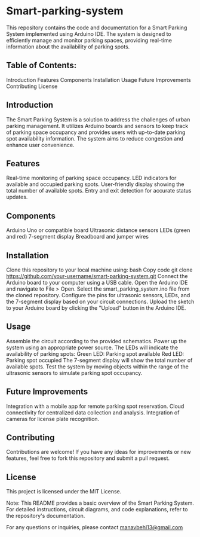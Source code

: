 # Smart-parking-system
This repository contains the code and documentation for a Smart Parking System implemented using Arduino IDE. The system is designed to efficiently manage and monitor parking spaces, providing real-time information about the availability of parking spots.

## Table of Contents:
Introduction
Features
Components
Installation
Usage
Future Improvements
Contributing
License

## Introduction

The Smart Parking System is a solution to address the challenges of urban parking management. It utilizes Arduino boards and sensors to keep track of parking space occupancy and provides users with up-to-date parking spot availability information. The system aims to reduce congestion and enhance user convenience.

## Features

Real-time monitoring of parking space occupancy.
LED indicators for available and occupied parking spots.
User-friendly display showing the total number of available spots.
Entry and exit detection for accurate status updates.

## Components

Arduino Uno or compatible board
Ultrasonic distance sensors
LEDs (green and red)
7-segment display
Breadboard and jumper wires

## Installation

Clone this repository to your local machine using:
bash
Copy code
git clone https://github.com/your-username/smart-parking-system.git
Connect the Arduino board to your computer using a USB cable.
Open the Arduino IDE and navigate to File > Open. Select the smart_parking_system.ino file from the cloned repository.
Configure the pins for ultrasonic sensors, LEDs, and the 7-segment display based on your circuit connections.
Upload the sketch to your Arduino board by clicking the "Upload" button in the Arduino IDE.

## Usage

Assemble the circuit according to the provided schematics.
Power up the system using an appropriate power source.
The LEDs will indicate the availability of parking spots:
Green LED: Parking spot available
Red LED: Parking spot occupied
The 7-segment display will show the total number of available spots.
Test the system by moving objects within the range of the ultrasonic sensors to simulate parking spot occupancy.

## Future Improvements

Integration with a mobile app for remote parking spot reservation.
Cloud connectivity for centralized data collection and analysis.
Integration of cameras for license plate recognition.

## Contributing

Contributions are welcome! If you have any ideas for improvements or new features, feel free to fork this repository and submit a pull request.

## License

This project is licensed under the MIT License.

Note: This README provides a basic overview of the Smart Parking System. For detailed instructions, circuit diagrams, and code explanations, refer to the repository's documentation.

For any questions or inquiries, please contact manavbehl13@gmail.com
